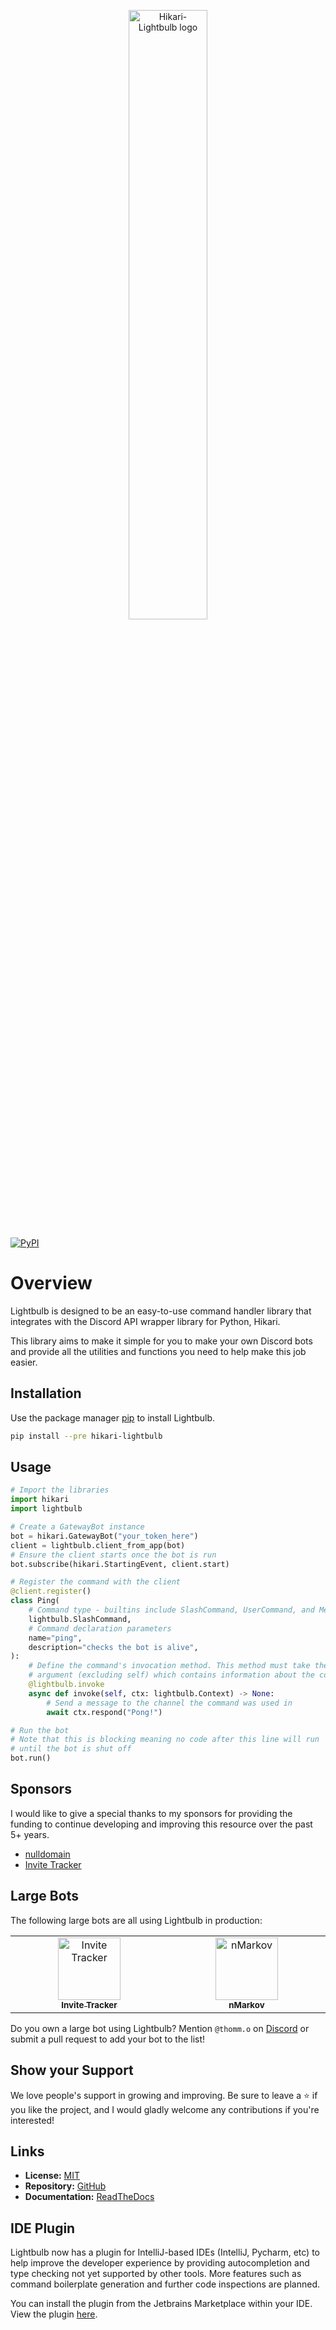 <p align="center">
    <picture>
        <source media="(prefers-color-scheme: dark)" srcset="/docs/source/_static/lightbulb_logo_dark.svg">
        <source media="(prefers-color-scheme: light)" srcset="/docs/source/_static/lightbulb_logo_light.svg">
        <img alt="Hikari-Lightbulb logo" src="https://raw.githubusercontent.com/tandemdude/hikari-lightbulb/refs/heads/master/docs/source/_static/lightbulb_logo_light.svg" width="50%">
    </picture>
</p>

[![PyPI](https://img.shields.io/pypi/v/hikari-lightbulb)](https://pypi.org/project/hikari-lightbulb)

# Overview
Lightbulb is designed to be an easy-to-use command handler library that integrates with the
Discord API wrapper library for Python, Hikari.

This library aims to make it simple for you to make your own Discord bots and provide
all the utilities and functions you need to help make this job easier.

## Installation
Use the package manager [pip](https://pip.pypa.io/en/stable/) to install Lightbulb.

```bash
pip install --pre hikari-lightbulb
```

## Usage
```python
# Import the libraries
import hikari
import lightbulb

# Create a GatewayBot instance
bot = hikari.GatewayBot("your_token_here")
client = lightbulb.client_from_app(bot)
# Ensure the client starts once the bot is run
bot.subscribe(hikari.StartingEvent, client.start)

# Register the command with the client
@client.register()
class Ping(
    # Command type - builtins include SlashCommand, UserCommand, and MessageCommand
    lightbulb.SlashCommand,
    # Command declaration parameters
    name="ping",
    description="checks the bot is alive",
):
    # Define the command's invocation method. This method must take the context as the first
    # argument (excluding self) which contains information about the command invocation.
    @lightbulb.invoke
    async def invoke(self, ctx: lightbulb.Context) -> None:
        # Send a message to the channel the command was used in
        await ctx.respond("Pong!")

# Run the bot
# Note that this is blocking meaning no code after this line will run
# until the bot is shut off
bot.run()
```

## Sponsors

I would like to give a special thanks to my sponsors for providing the funding to continue developing and improving
this resource over the past 5+ years.

- [nulldomain](https://github.com/null-domain)
- [Invite Tracker](https://invite-tracker.com)

## Large Bots

The following large bots are all using Lightbulb in production:

<table>
    <tbody>
        <tr>
            <td align="center" valign="top" width="14.28%"><a href="https://invite-tracker.com"><img src="https://cdn.invite-tracker.com/logo.png" width="100px;" height="100px;" alt="Invite Tracker"/><br /><sub><b>Invite Tracker</b></sub></a></td>
            <td align="center" valign="top" width="14.28%"><a href="https://nmarkov.xyz"><img src="https://nmarkov.xyz/logo.png" width="100px;" height="100px;" alt="nMarkov"/><br /><sub><b>nMarkov</b></sub></a></td>
        </tr>
    </tbody>
</table>

Do you own a large bot using Lightbulb? Mention `@thomm.o` on [Discord](https://discord.gg/hikari) or submit a pull request to add your bot to the list!

## Show your Support

We love people's support in growing and improving. Be sure to leave a ⭐️ if you like the project, and I would gladly welcome
any contributions if you're interested!

## Links
- **License:** [MIT](https://choosealicense.com/licenses/mit/)
- **Repository:** [GitHub](https://github.com/tandemdude/hikari-lightbulb)
- **Documentation:** [ReadTheDocs](https://hikari-lightbulb.readthedocs.io/en/latest/)

## IDE Plugin

Lightbulb now has a plugin for IntelliJ-based IDEs (IntelliJ, Pycharm, etc) to help improve the developer experience 
by providing autocompletion and type checking not yet supported by other tools. More features such as command 
boilerplate generation and further code inspections are planned.

You can install the plugin from the Jetbrains Marketplace within your IDE. View the plugin 
[here](https://plugins.jetbrains.com/plugin/24669-hikari-lightbulb-support).
